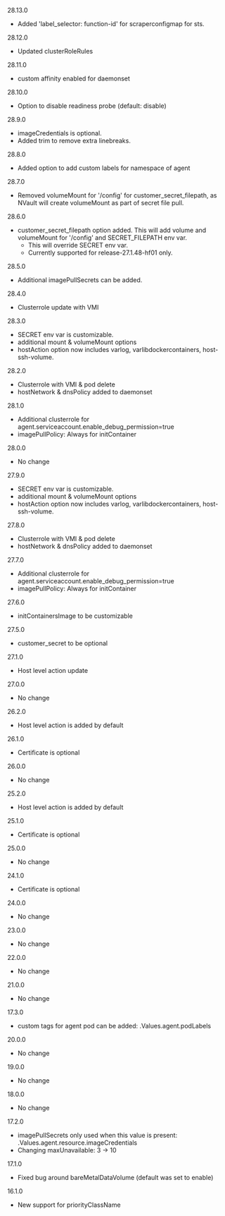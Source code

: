 28.13.0
- Added 'label_selector: function-id' for scraperconfigmap for sts.

28.12.0
- Updated clusterRoleRules

28.11.0
- custom affinity enabled for daemonset

28.10.0
- Option to disable readiness probe (default: disable)

28.9.0
- imageCredentials is optional.
- Added trim to remove extra linebreaks.

28.8.0
- Added option to add custom labels for namespace of agent

28.7.0
- Removed volumeMount for '/config' for customer_secret_filepath, as NVault will create volumeMount as part of secret file pull.

28.6.0
- customer_secret_filepath option added. This will add volume and volumeMount for '/config' and SECRET_FILEPATH env var. 
  - This will override SECRET env var.
  - Currently supported for release-27.1.48-hf01 only.

28.5.0
- Additional imagePullSecrets can be added.

28.4.0
- Clusterrole update with VMI

28.3.0
- SECRET env var is customizable.
- additional mount & volumeMount options
- hostAction option now includes varlog, varlibdockercontainers, host-ssh-volume.

28.2.0
- Clusterrole with VMI & pod delete
- hostNetwork & dnsPolicy added to daemonset

28.1.0
- Additional clusterrole for agent.serviceaccount.enable_debug_permission=true
- imagePullPolicy: Always for initContainer

28.0.0
- No change

27.9.0
- SECRET env var is customizable.
- additional mount & volumeMount options
- hostAction option now includes varlog, varlibdockercontainers, host-ssh-volume.

27.8.0
- Clusterrole with VMI & pod delete
- hostNetwork & dnsPolicy added to daemonset

27.7.0
- Additional clusterrole for agent.serviceaccount.enable_debug_permission=true
- imagePullPolicy: Always for initContainer

27.6.0
- initContainersImage to be customizable

27.5.0
- customer_secret to be optional

27.1.0
- Host level action update

27.0.0
- No change

26.2.0
- Host level action is added by default

26.1.0
- Certificate is optional

26.0.0
- No change

25.2.0
- Host level action is added by default

25.1.0
- Certificate is optional

25.0.0
- No change

24.1.0
- Certificate is optional

24.0.0
- No change

23.0.0
- No change

22.0.0
- No change

21.0.0
- No change

17.3.0
- custom tags for agent pod can be added:
  .Values.agent.podLabels

20.0.0
- No change

19.0.0
- No change

18.0.0
- No change

17.2.0
- imagePullSecrets only used when this value is present: 
  .Values.agent.resource.imageCredentials
- Changing maxUnavailable: 3 -> 10 

17.1.0
- Fixed bug around bareMetalDataVolume (default was set to enable)

16.1.0
- New support for priorityClassName
